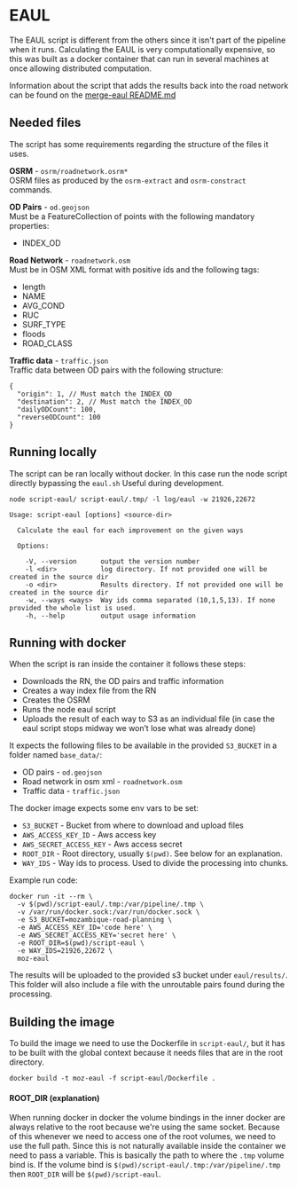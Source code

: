 # EAUL

The EAUL script is different from the others since it isn't part of the pipeline when it runs. Calculating the EAUL is very computationally expensive, so this was built as a docker container that can run in several machines at once allowing distributed computation.

Information about the script that adds the results back into the road network can be found on the [merge-eaul README.md](../scripts/merge-eaul)

## Needed files
The script has some requirements regarding the structure of the files it uses.

**OSRM** - `osrm/roadnetwork.osrm*`  
OSRM files as produced by the `osrm-extract` and `osrm-constract` commands.

**OD Pairs** - `od.geojson`  
Must be a FeatureCollection of points with the following mandatory properties:
- INDEX_OD

**Road Network** - `roadnetwork.osm`  
Must be in OSM XML format with positive ids and the following tags:
- length
- NAME
- AVG_COND
- RUC
- SURF_TYPE
- floods
- ROAD_CLASS

**Traffic data** - `traffic.json`  
Traffic data between OD pairs with the following structure:
```
{
  "origin": 1, // Must match the INDEX_OD
  "destination": 2, // Must match the INDEX_OD
  "dailyODCount": 100,
  "reverseODCount": 100
}
```

## Running locally
The script can be ran locally without docker. In this case run the node script directly bypassing the `eaul.sh`
Useful during development.
```
node script-eaul/ script-eaul/.tmp/ -l log/eaul -w 21926,22672

Usage: script-eaul [options] <source-dir>

  Calculate the eaul for each improvement on the given ways

  Options:

    -V, --version      output the version number
    -l <dir>           log directory. If not provided one will be created in the source dir
    -o <dir>           Results directory. If not provided one will be created in the source dir
    -w, --ways <ways>  Way ids comma separated (10,1,5,13). If none provided the whole list is used.
    -h, --help         output usage information
```

## Running with docker
When the script is ran inside the container it follows these steps:
- Downloads the RN, the OD pairs and traffic information
- Creates a way index file from the RN
- Creates the OSRM
- Runs the node eaul script
- Uploads the result of each way to S3 as an individual file (in case the eaul script stops midway we won’t lose what was already done)

It expects the following files to be available in the provided `S3_BUCKET` in a folder named `base_data/`:
- OD pairs - `od.geojson`
- Road network in osm xml - `roadnetwork.osm`
- Traffic data - `traffic.json`

The docker image expects some env vars to be set:
- `S3_BUCKET` - Bucket from where to download and upload files
- `AWS_ACCESS_KEY_ID` - Aws access key
- `AWS_SECRET_ACCESS_KEY` - Aws access secret
- `ROOT_DIR` - Root directory, usually `$(pwd)`. See below for an explanation.
- `WAY_IDS` - Way ids to process. Used to divide the processing into chunks.

Example run code:
```
docker run -it --rm \
  -v $(pwd)/script-eaul/.tmp:/var/pipeline/.tmp \
  -v /var/run/docker.sock:/var/run/docker.sock \
  -e S3_BUCKET=mozambique-road-planning \
  -e AWS_ACCESS_KEY_ID='code here' \
  -e AWS_SECRET_ACCESS_KEY='secret here' \
  -e ROOT_DIR=$(pwd)/script-eaul \
  -e WAY_IDS=21926,22672 \
  moz-eaul
```

The results will be uploaded to the provided s3 bucket under `eaul/results/`. This folder will also include a file with the unroutable pairs found during the processing.

## Building the image
To build the image we need to use the Dockerfile in `script-eaul/`, but it has to be built with the global context because it needs files that are in the root directory.

```
docker build -t moz-eaul -f script-eaul/Dockerfile .
```

#### ROOT_DIR (explanation)
When running docker in docker the volume bindings in the inner docker are always relative to the root because we're using the same socket.
Because of this whenever we need to access one of the root volumes, we need to use the full path. Since this is not naturally available inside the container we need to pass a variable.
This is basically the path to where the `.tmp` volume bind is.
If the volume bind is `$(pwd)/script-eaul/.tmp:/var/pipeline/.tmp` then `ROOT_DIR` will be `$(pwd)/script-eaul`.
